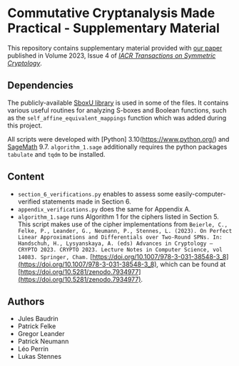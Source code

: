 # Commutative Cryptanalysis Made Practical - Supplementary Material

This repository contains supplementary material provided with [our paper]([xxx](https://tosc.iacr.org/)) published in
Volume 2023, Issue 4 of [*IACR Transactions on Symmetric Cryptology*](https://tosc.iacr.org/).

## Dependencies
 The publicly-available [SboxU library](https://github.com/lpp-crypto/sboxU) is used in some of the files.
 It contains various useful routines for analyzing S-boxes and Boolean functions,
 such as the ```self_affine_equivalent_mappings``` function which was added during this project.
 
 All scripts were developed with [Python] 3.10(https://www.python.org/) and [SageMath](https://www.sagemath.org/index.html) 9.7.
 ```algorithm_1.sage``` additionally requires the python packages ```tabulate``` and ```tqdm``` to be installed.

 ## Content
 - ```section_6_verifications.py``` enables to assess some easily-computer-verified statements made in Section 6.
 - ```appendix_verifications.py``` does the same for Appendix A.
 - ```algorithm_1.sage``` runs Algorithm 1 for the ciphers listed in Section 5. This script makes use of the cipher implementations from ```Beierle, C., Felke, P., Leander, G., Neumann, P., Stennes, L. (2023). On Perfect Linear Approximations and Differentials over Two-Round SPNs. In: Handschuh, H., Lysyanskaya, A. (eds) Advances in Cryptology – CRYPTO 2023. CRYPTO 2023. Lecture Notes in Computer Science, vol 14083. Springer, Cham.``` [https://doi.org/10.1007/978-3-031-38548-3_8](https://doi.org/10.1007/978-3-031-38548-3_8), which can be found at [https://doi.org/10.5281/zenodo.7934977](https://doi.org/10.5281/zenodo.7934977).

## Authors
- Jules Baudrin
- Patrick Felke
- Gregor Leander
- Patrick Neumann
- Léo Perrin
- Lukas Stennes
